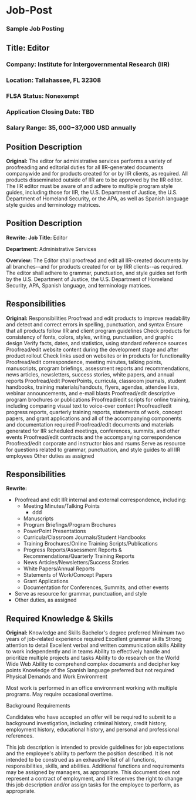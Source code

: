 # Job-Post
### **Sample Job Posting**
## Title: Editor  
### Company: Institute for Intergovernmental Research (IIR)
### Location: Tallahassee, FL 32308 
### FLSA Status: Nonexempt 
### Application Closing Date: TBD
### Salary Range: $35,000-$37,000 USD annually

## Position Description 
**Original:**
The editor for administrative services performs a variety of proofreading and editorial duties for all IIR-generated documents companywide and for products created for or by IIR clients, as required. All products disseminated outside of IIR are to be approved by the IIR editor. The IIR editor must be aware of and adhere to multiple program style guides, including those for IIR, the U.S. Department of Justice, the U.S. Department of Homeland Security, or the APA, as well as Spanish language style guides and terminology matrices.


## Position Description 
**Rewrite:**
**Job Title:** Editor

**Department:** Administrative Services

**Overview:** The Editor shall proofread and edit all IIR-created documents by all branches--and for products created for or by IRR clients--as required.  The editor shall adhere to grammar, punctuation, and style guides set forth by the U.S. Department of Justice, the U.S. Department of Homeland Security, APA, Spanish language, and terminology matrices.     

## Responsibilities

**Original:**
Responsibilities 
Proofread and edit products to improve readability and detect and correct errors in spelling, punctuation, and syntax Ensure that all products follow IIR and client program guidelines Check products for consistency of fonts, colors, styles, writing, punctuation, and graphic design Verify facts, dates, and statistics, using standard reference sources Proofread/edit website content during the development stage and after product rollout Check links used on websites or in products for functionality Proofread/edit correspondence, meeting minutes, talking points, manuscripts, program briefings, assessment reports and recommendations, news articles, newsletters, success stories, white papers, and annual reports Proofread/edit PowerPoints, curricula, classroom journals, student handbooks, training materials/handouts, flyers, agendas, attendee lists, webinar announcements, and e-mail blasts Proofread/edit descriptive program brochures or publications Proofread/edit scripts for online training, including comparing visual text to voice-over content Proofread/edit progress reports, quarterly training reports, statements of work, concept papers, and grant applications and all of the accompanying components and documentation required Proofread/edit documents and materials generated for IIR scheduled meetings, conferences, summits, and other events Proofread/edit contracts and the accompanying correspondence Proofread/edit corporate and instructor bios and rsums Serve as resource for questions related to grammar, punctuation, and style guides to all IIR employees Other duties as assigned 

## Responsibilities
**Rewrite:**

- Proofread and edit IIR internal and external correspondence, including:
  - Meeting Minutes/Talking Points
  	- ddd
  - Manuscripts
  - Program Briefings/Program Brochures 
  - PowerPoint Presentations
  - Curricula/Classroom Journals/Student Handbooks
  - Training Brochures/Online Training Scripts/Publications
  - Progress Reports/Assessment Reports & Recommendations/Quarterly Training Reports
  - News Articles/Newsletters/Success Stories
  - White Papers/Annual Reports
  - Statements of Work/Concept Papers
  - Grant Applications
  - Documentation for Conferences, Summits, and other events
- Serve as resource for grammar, punctuation, and style
- Other duties, as assigned

## Required Knowledge & Skills
**Original:**
Knowledge and Skills 
Bachelor's degree preferred Minimum two years of job-related experience required Excellent grammar skills Strong attention to detail Excellent verbal and written communication skills Ability to work independently and in teams Ability to effectively handle and prioritize multiple projects and tasks Ability to do research on the World Wide Web Ability to comprehend complex documents and decipher key points Knowledge of the Spanish language preferred but not required 
Physical Demands and Work Environment 

Most work is performed in an office environment working with multiple programs. May require occasional overtime. 

Background Requirements 

Candidates who have accepted an offer will be required to submit to a background investigation, including criminal history, credit history, employment history, educational history, and personal and professional references. 

This job description is intended to provide guidelines for job expectations and the employee's ability to perform the position described. It is not intended to be construed as an exhaustive list of all functions, responsibilities, skills, and abilities. Additional functions and requirements may be assigned by managers, as appropriate. This document does not represent a contract of employment, and IIR reserves the right to change this job description and/or assign tasks for the employee to perform, as appropriate.

	 


